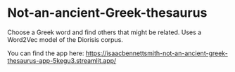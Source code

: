 # Not-an-ancient-Greek-thesaurus
 Choose a Greek word and find others that might be related. Uses a Word2Vec model of the Diorisis corpus.
 
 You can find the app here: https://isaacbennettsmith-not-an-ancient-greek-thesaurus-app-5kegu3.streamlit.app/
